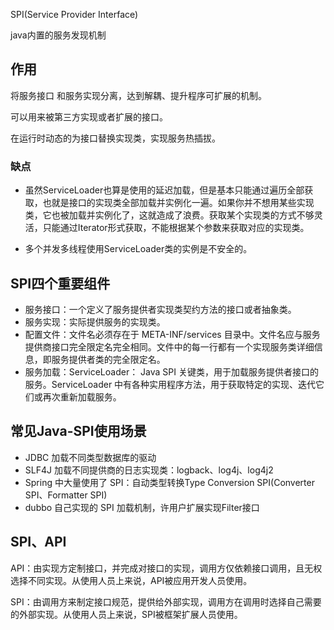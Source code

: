 SPI(Service Provider Interface)

java内置的服务发现机制

## 作用
将服务接口 和服务实现分离，达到解耦、提升程序可扩展的机制。

可以用来被第三方实现或者扩展的接口。

在运行时动态的为接口替换实现类，实现服务热插拔。

### 缺点

- 虽然ServiceLoader也算是使用的延迟加载，但是基本只能通过遍历全部获取，也就是接口的实现类全部加载并实例化一遍。如果你并不想用某些实现类，它也被加载并实例化了，这就造成了浪费。获取某个实现类的方式不够灵活，只能通过Iterator形式获取，不能根据某个参数来获取对应的实现类。

- 多个并发多线程使用ServiceLoader类的实例是不安全的。


## SPI四个重要组件

- 服务接口：一个定义了服务提供者实现类契约方法的接口或者抽象类。
- 服务实现：实际提供服务的实现类。
- 配置文件：文件名必须存在于 META-INF/services 目录中。文件名应与服务提供商接口完全限定名完全相同。文件中的每一行都有一个实现服务类详细信息，即服务提供者类的完全限定名。
- 服务加载：ServiceLoader： Java SPI 关键类，用于加载服务提供者接口的服务。ServiceLoader 中有各种实用程序方法，用于获取特定的实现、迭代它们或再次重新加载服务。


## 常见Java-SPI使用场景

- JDBC 加载不同类型数据库的驱动
- SLF4J 加载不同提供商的日志实现类：logback、log4j、log4j2
- Spring 中大量使用了 SPI：自动类型转换Type Conversion SPI(Converter SPI、Formatter SPI)
- dubbo 自己实现的 SPI 加载机制，许用户扩展实现Filter接口

## SPI、API

API：由实现方定制接口，并完成对接口的实现，调用方仅依赖接口调用，且无权选择不同实现。从使用人员上来说，API被应用开发人员使用。

SPI：由调用方来制定接口规范，提供给外部实现，调用方在调用时选择自己需要的外部实现。从使用人员上来说，SPI被框架扩展人员使用。